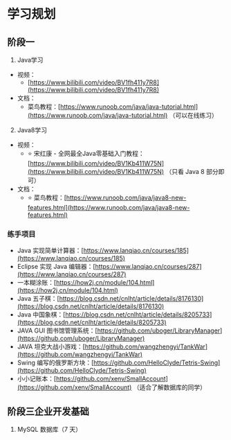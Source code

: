 # 学习规划
## 阶段一
1. Java学习
- 视频：
	- [https://www.bilibili.com/video/BV1fh411y7R8](https://www.bilibili.com/video/BV1fh411y7R8)
- 文档：
	- 菜鸟教程：[https://www.runoob.com/java/java-tutorial.html](https://www.runoob.com/java/java-tutorial.html) （可以在线练习）
2. Java8学习
-   视频：
	 -   ⭐ 宋红康 - 全网最全Java零基础入门教程：[https://www.bilibili.com/video/BV1Kb411W75N](https://www.bilibili.com/video/BV1Kb411W75N) （只看 Java 8 部分即可）
- 文档：
  - ⭐ 菜鸟教程：[https://www.runoob.com/java/java8-new-features.html](https://www.runoob.com/java/java8-new-features.html)
### 练手项目

[](https://github.com/liyupi/codefather/tree/main/%E5%AD%A6%E4%B9%A0%E8%B7%AF%E7%BA%BF#%E7%BB%83%E6%89%8B%E9%A1%B9%E7%9B%AE)

-   Java 实现简单计算器：[https://www.lanqiao.cn/courses/185](https://www.lanqiao.cn/courses/185)
-   Eclipse 实现 Java 编辑器：[https://www.lanqiao.cn/courses/287](https://www.lanqiao.cn/courses/287)
-   一本糊涂账：[https://how2j.cn/module/104.html](https://how2j.cn/module/104.html)
-   Java 五子棋：[https://blog.csdn.net/cnlht/article/details/8176130](https://blog.csdn.net/cnlht/article/details/8176130)
-   Java 中国象棋：[https://blog.csdn.net/cnlht/article/details/8205733](https://blog.csdn.net/cnlht/article/details/8205733)
-   JAVA GUI 图书馆管理系统：[https://github.com/uboger/LibraryManager](https://github.com/uboger/LibraryManager)
-   JAVA 坦克大战小游戏：[https://github.com/wangzhengyi/TankWar](https://github.com/wangzhengyi/TankWar)
-   Swing 编写的俄罗斯方块：[https://github.com/HelloClyde/Tetris-Swing](https://github.com/HelloClyde/Tetris-Swing)
-   小小记账本：[https://github.com/xenv/SmallAccount](https://github.com/xenv/SmallAccount) （适合了解数据库的同学）
## 阶段三企业开发基础
1. MySQL 数据库（7 天）


<!--stackedit_data:
eyJoaXN0b3J5IjpbMTg3MDYxNDM2MF19
-->